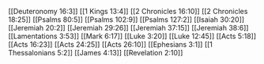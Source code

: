 [[Deuteronomy 16:3]]
[[1 Kings 13:4]]
[[2 Chronicles 16:10]]
[[2 Chronicles 18:25]]
[[Psalms 80:5]]
[[Psalms 102:9]]
[[Psalms 127:2]]
[[Isaiah 30:20]]
[[Jeremiah 20:2]]
[[Jeremiah 29:26]]
[[Jeremiah 37:15]]
[[Jeremiah 38:6]]
[[Lamentations 3:53]]
[[Mark 6:17]]
[[Luke 3:20]]
[[Luke 12:45]]
[[Acts 5:18]]
[[Acts 16:23]]
[[Acts 24:25]]
[[Acts 26:10]]
[[Ephesians 3:1]]
[[1 Thessalonians 5:2]]
[[James 4:13]]
[[Revelation 2:10]]
